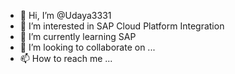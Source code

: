 - 👋 Hi, I’m @Udaya3331
- 👀 I’m interested in SAP Cloud Platform Integration
- 🌱 I’m currently learning SAP 
- 💞️ I’m looking to collaborate on ...
- 📫 How to reach me ...

<!---
Udaya3331/Udaya3331 is a ✨ special ✨ repository because its `README.md` (this file) appears on your GitHub profile.
You can click the Preview link to take a look at your changes.
--->
